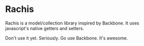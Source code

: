 Rachis
======

Rachis is a model/collection library inspired by Backbone. It uses javascript's
native getters and setters.

Don't use it yet. Seriously. Go use Backbone. It's awesome.
